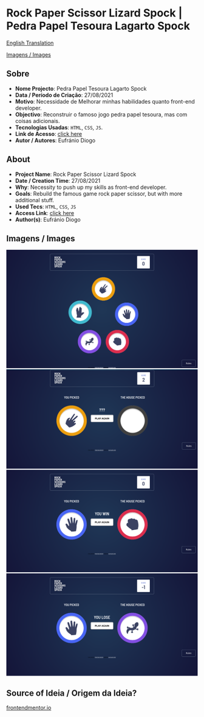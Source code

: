 # Rock Paper Scissor Lizard Spock | Pedra Papel Tesoura Lagarto Spock


[English Translation](#english)

[Imagens / Images](#images)

## Sobre

- **Nome Projecto**: Pedra Papel Tesoura Lagarto Spock
- **Data / Período de Criação**: 27/08/2021
- **Motivo**: Necessidade de Melhorar minhas habilidades quanto front-end developer.
- **Objectivo**: Reconstruir o famoso jogo pedra papel tesoura, mas com coisas adicionais.
- **Tecnologias Usadas**: `HTML`, `CSS`, `JS`.
- **Link de Acesso**: [click here](https://www.eufraniodiogo.github.io/rock-paper-scissor-lizard-spock)
- **Autor / Autores**: Eufránio Diogo



<h2 id="english">About</h2>

- **Project Name**: Rock Paper Scissor Lizard Spock
- **Date / Creation Time**: 27/08/2021
- **Why**: Necessity to push up my skills as front-end developer.
- **Goals**: Rebuild the famous game rock paper scissor, but with more additional stuff.
- **Used Tecs**: `HTML`, `CSS`, `JS`
- **Access Link**: [click here](https://www.eufraniodiogo.github.io/rock-paper-scissor-lizard-spock)
- **Author(s)**: Eufránio Diogo

<h2 id="images">Imagens / Images</h2>

![page image](IMAGES/1.png)
![page image](IMAGES/2.png)
![page image](IMAGES/3.png)
![page image](IMAGES/4.png)

## Source of Ideia / Origem da Ideia?
[frontendmentor.io](https://www.frontendmentor.io)
